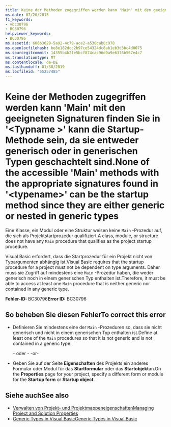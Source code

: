 ```yaml
---
title: Keine der Methoden zugegriffen werden kann 'Main' mit den geeigneten Signaturen finden Sie in '<typename>' kann die Startup-Methode sein, da sie entweder generisch oder in generischen Typen geschachtelt sind.
ms.date: 07/20/2015
f1_keywords:
- vbc30796
- BC30796
helpviewer_keywords:
- BC30796
ms.assetid: 606b3629-5a92-4c79-ace2-a530cab8c978
ms.openlocfilehash: be8e182dcc2b97ce54324dc8ab1eb3d3bc4d0075
ms.sourcegitcommit: 14355b4b2fe5bcf874cac96d0a9e6376b567e4c7
ms.translationtype: MT
ms.contentlocale: de-DE
ms.lasthandoff: 01/30/2019
ms.locfileid: "55257485"
---
```

# <a name="none-of-the-accessible-main-methods-with-the-appropriate-signatures-found-in-typename-can-be-the-startup-method-since-they-are-either-generic-or-nested-in-generic-types"></a><span data-ttu-id="09745-102">Keine der Methoden zugegriffen werden kann 'Main' mit den geeigneten Signaturen finden Sie in '\<Typname >' kann die Startup-Methode sein, da sie entweder generisch oder in generischen Typen geschachtelt sind.</span><span class="sxs-lookup"><span data-stu-id="09745-102">None of the accessible 'Main' methods with the appropriate signatures found in '\<typename>' can be the startup method since they are either generic or nested in generic types</span></span>
<span data-ttu-id="09745-103">Eine Klasse, ein Modul oder eine Struktur weisen keine `Main` -Prozedur auf, die sich als Projektstartprozedur qualifiziert.</span><span class="sxs-lookup"><span data-stu-id="09745-103">A class, module, or structure does not have any `Main` procedure that qualifies as the project startup procedure.</span></span>  
  
 <span data-ttu-id="09745-104">Visual Basic erfordert, dass die Startprozedur für ein Projekt nicht von Typargumenten abhängig ist.</span><span class="sxs-lookup"><span data-stu-id="09745-104">Visual Basic requires that the startup procedure for a project must not be dependent on type arguments.</span></span> <span data-ttu-id="09745-105">Daher muss sie Zugriff auf mindestens eine `Main` -Prozedur haben, die weder generisch noch in einem generischen Typ enthalten ist.</span><span class="sxs-lookup"><span data-stu-id="09745-105">Therefore, it must be able to access at least one `Main` procedure that is neither generic nor contained in any generic type.</span></span>  
  
 <span data-ttu-id="09745-106">**Fehler-ID:** BC30796</span><span class="sxs-lookup"><span data-stu-id="09745-106">**Error ID:** BC30796</span></span>  
  
## <a name="to-correct-this-error"></a><span data-ttu-id="09745-107">So beheben Sie diesen Fehler</span><span class="sxs-lookup"><span data-stu-id="09745-107">To correct this error</span></span>  
  
-   <span data-ttu-id="09745-108">Definieren Sie mindestens eine der `Main` -Prozeduren so, dass sie nicht generisch und nicht in einem generischen Typ enthalten ist.</span><span class="sxs-lookup"><span data-stu-id="09745-108">Define at least one of the `Main` procedures so that it is not generic and is not contained in a generic type.</span></span>  
  
     <span data-ttu-id="09745-109">- oder - </span><span class="sxs-lookup"><span data-stu-id="09745-109">-or-</span></span>  
  
-   <span data-ttu-id="09745-110">Geben Sie auf der Seite **Eigenschaften** des Projekts ein anderes Formular oder Modul für das **Startformular** oder das **Startobjekt**an.</span><span class="sxs-lookup"><span data-stu-id="09745-110">On the **Properties** page for your project, specify a different form or module for the **Startup form** or **Startup object**.</span></span>  
  
## <a name="see-also"></a><span data-ttu-id="09745-111">Siehe auch</span><span class="sxs-lookup"><span data-stu-id="09745-111">See also</span></span>
- [<span data-ttu-id="09745-112">Verwalten von Projekt- und Projektmappeneigenschaften</span><span class="sxs-lookup"><span data-stu-id="09745-112">Managing Project and Solution Properties</span></span>](/visualstudio/ide/managing-project-and-solution-properties)
- [<span data-ttu-id="09745-113">Generic Types in Visual Basic</span><span class="sxs-lookup"><span data-stu-id="09745-113">Generic Types in Visual Basic</span></span>](../../visual-basic/programming-guide/language-features/data-types/generic-types.md)

